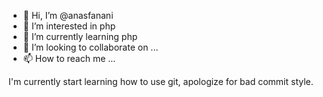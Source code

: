 - 👋 Hi, I’m @anasfanani
- 👀 I’m interested in php
- 🌱 I’m currently learning php
- 💞️ I’m looking to collaborate on ...
- 📫 How to reach me ...

I'm currently start learning how to use git, apologize for bad commit style.
<!---
anasfanani/anasfanani is a ✨ special ✨ repository because its `README.md` (this file) appears on your GitHub profile.
You can click the Preview link to take a look at your changes.
--->
